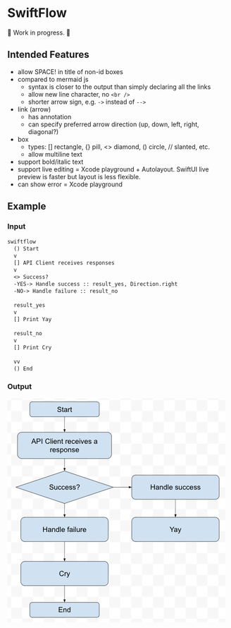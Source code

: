 # SwiftFlow
🚧 Work in progress. 🚧

## Intended Features
- allow SPACE! in title of non-id boxes
- compared to mermaid js
  - syntax is closer to the output than simply declaring all the links
  - allow new line character, no `<br />`
  - shorter arrow sign, e.g. `->` instead of `-->`
- link (arrow)
  - has annotation
  - can specify preferred arrow direction (up, down, left, right, diagonal?)
- box 
  - types: [] rectangle, {} pill, <> diamond, () circle, // slanted, etc.
  - allow multiline text
- support bold/italic text
- support live editing = Xcode playground + Autolayout. SwiftUI live preview is faster but layout is less flexible.
- can show error = Xcode playground

## Example

### Input
```
swiftflow
  () Start
  v
  [] API Client receives responses
  v
  <> Success?
  -YES-> Handle success :: result_yes, Direction.right
  -NO-> Handle failure :: result_no

  result_yes
  v
  [] Print Yay

  result_no
  v
  [] Print Cry

  vv
  () End
  ```
  
### Output
![Output](images/output.png)
